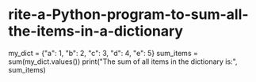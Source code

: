 # rite-a-Python-program-to-sum-all-the-items-in-a-dictionary
my_dict = {"a": 1, "b": 2, "c": 3, "d": 4, "e": 5}
sum_items = sum(my_dict.values())
print("The sum of all items in the dictionary is:", sum_items)
